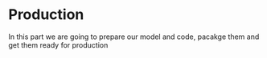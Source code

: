 # Production

In this part we are going to prepare our model and code, pacakge them and get them ready for production
